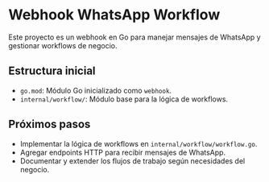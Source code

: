 # Webhook WhatsApp Workflow

Este proyecto es un webhook en Go para manejar mensajes de WhatsApp y gestionar workflows de negocio.

## Estructura inicial
- `go.mod`: Módulo Go inicializado como `webhook`.
- `internal/workflow/`: Módulo base para la lógica de workflows.

## Próximos pasos
- Implementar la lógica de workflows en `internal/workflow/workflow.go`.
- Agregar endpoints HTTP para recibir mensajes de WhatsApp.
- Documentar y extender los flujos de trabajo según necesidades del negocio.

